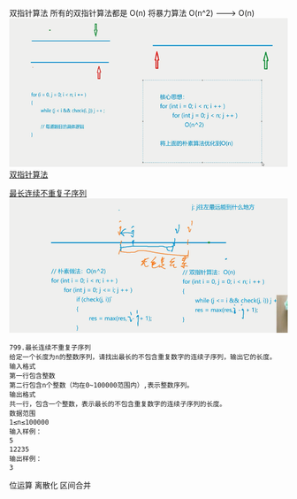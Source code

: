 双指针算法
所有的双指针算法都是 O(n)
将暴力算法 O(n^2) ---> O(n)
![](image/2020-09-22-16-06-56.png)
[双指针算法](./双指针算法.cpp)

[最长连续不重复子序列](./最长连续不重复子序列.cpp)
![](image/2020-09-22-19-52-42.png)

```
799.最长连续不重复子序列
给定一个长度为n的整数序列，请找出最长的不包含重复数字的连续子序列，输出它的长度。
输入格式
第一行包含整数
第二行包含n个整数（均在0~100000范围内）,表示整数序列。
输出格式
共一行，包含一个整数，表示最长的不包含重复数字的连续子序列的长度。
数据范围
1≤n≤100000
输入样例：
5
12235
输出样例：
3
```

位运算
离散化
区间合并
